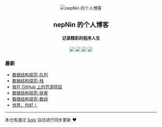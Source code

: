 <p align="center"><img alt="nepNin 的个人博客" src="https://static.b3log.org/images/brand/solo-32.png"></p><h2 align="center">
nepNin 的个人博客
</h2>

<h4 align="center">记录精彩的程序人生</h4>
<p align="center"><a title="nepNin 的个人博客" target="_blank" href="https://github.com/nepNin/solo-blog"><img src="https://img.shields.io/github/last-commit/nepNin/solo-blog.svg?style=flat-square&color=FF9900"></a>
<a title="GitHub repo size in bytes" target="_blank" href="https://github.com/nepNin/solo-blog"><img src="https://img.shields.io/github/repo-size/nepNin/solo-blog.svg?style=flat-square"></a>
<a title="Solo Version" target="_blank" href="https://github.com/b3log/solo/releases"><img src="https://img.shields.io/badge/solo-3.6.5-f1e05a.svg?style=flat-square&color=blueviolet"></a>
<a title="Hits" target="_blank" href="https://github.com/b3log/hits"><img src="https://hits.b3log.org/nepNin/solo-blog.svg"></a></p>

### 最新

* [数据结构探究-队列](https://nep.lain.fun/articles/2019/10/16/1571158503849.html)
* [数据结构探究-栈](https://nep.lain.fun/articles/2019/10/09/1570554437497.html)
* [我在 GitHub 上的开源项目](https://nep.lain.fun/my-github-repos)
* [数据结构探究-链表](https://nep.lain.fun/articles/2019/09/24/1569259499679.html)
* [数据结构探究-数组](https://nep.lain.fun/articles/2019/09/20/1568914828838.html)
* [世界，你好！](https://nep.lain.fun/hello-solo)



---

本仓库通过 [Solo](https://github.com/b3log/solo) 自动进行同步更新 ❤️ 